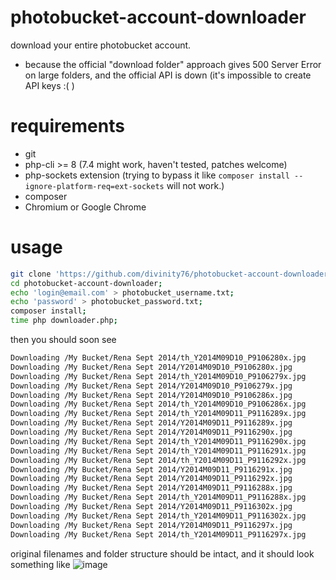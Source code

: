 # photobucket-account-downloader
download your entire photobucket account.
- because the official "download folder" approach gives 500 Server Error on large folders, and the official API is down (it's impossible to create API keys :( )

# requirements
- git
- php-cli >= 8  (7.4 might work, haven't tested, patches welcome)
- php-sockets extension (trying to bypass it like `composer install --ignore-platform-req=ext-sockets` will not work.)
- composer
- Chromium or Google Chrome

# usage
```bash
git clone 'https://github.com/divinity76/photobucket-account-downloader.git' --depth 1;
cd photobucket-account-downloader;
echo 'login@email.com' > photobucket_username.txt;
echo 'password' > photobucket_password.txt;
composer install;
time php downloader.php;
```
then you should soon see
```bash
Downloading /My Bucket/Rena Sept 2014/th_Y2014M09D10_P9106280x.jpg
Downloading /My Bucket/Rena Sept 2014/Y2014M09D10_P9106280x.jpg
Downloading /My Bucket/Rena Sept 2014/th_Y2014M09D10_P9106279x.jpg
Downloading /My Bucket/Rena Sept 2014/Y2014M09D10_P9106279x.jpg
Downloading /My Bucket/Rena Sept 2014/Y2014M09D10_P9106286x.jpg
Downloading /My Bucket/Rena Sept 2014/th_Y2014M09D10_P9106286x.jpg
Downloading /My Bucket/Rena Sept 2014/th_Y2014M09D11_P9116289x.jpg
Downloading /My Bucket/Rena Sept 2014/Y2014M09D11_P9116289x.jpg
Downloading /My Bucket/Rena Sept 2014/Y2014M09D11_P9116290x.jpg
Downloading /My Bucket/Rena Sept 2014/th_Y2014M09D11_P9116290x.jpg
Downloading /My Bucket/Rena Sept 2014/th_Y2014M09D11_P9116291x.jpg
Downloading /My Bucket/Rena Sept 2014/th_Y2014M09D11_P9116292x.jpg
Downloading /My Bucket/Rena Sept 2014/Y2014M09D11_P9116291x.jpg
Downloading /My Bucket/Rena Sept 2014/Y2014M09D11_P9116292x.jpg
Downloading /My Bucket/Rena Sept 2014/Y2014M09D11_P9116288x.jpg
Downloading /My Bucket/Rena Sept 2014/th_Y2014M09D11_P9116288x.jpg
Downloading /My Bucket/Rena Sept 2014/Y2014M09D11_P9116302x.jpg
Downloading /My Bucket/Rena Sept 2014/th_Y2014M09D11_P9116302x.jpg
Downloading /My Bucket/Rena Sept 2014/Y2014M09D11_P9116297x.jpg
Downloading /My Bucket/Rena Sept 2014/th_Y2014M09D11_P9116297x.jpg
```
original filenames and folder structure should be intact, and it should look something like
![image](https://github.com/divinity76/photobucket-account-downloader/assets/1874996/215b9c79-ff37-4557-88ee-bff6b08c17ac)
